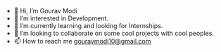 - 👋 Hi, I’m Gourav Modi
- 👀 I’m interested in Development.
- 🌱 I’m currently learning and looking for Internships.
- 💞️ I’m looking to collaborate on some cool projects with cool peoples.
- 📫 How to reach me gouravmodi10@gmail.com

<!---
vickyjsr/vickyjsr is a ✨ special ✨ repository because its `README.md` (this file) appears on your GitHub profile.
You can click the Preview link to take a look at your changes.
--->
